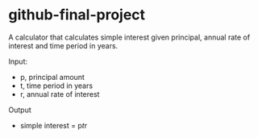 # github-final-project

A calculator that calculates simple interest given principal, annual rate of interest and time period in years.

Input:
* p, principal amount
* t, time period in years
* r, annual rate of interest 

Output
* simple interest = p*t*r
